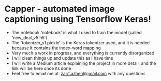 # Capper - automated image captioning using Tensorflow Keras!

- The notebook 'notebook' is what I used to train the model (called 'new_deal_v5.h5')
- The 'tokenizer_v1.pickle' is the Keras tokenizer used, and it is needed because it contains the index-word mapping
- Very much a work in progress, and everything is currently disorganized
- I will clean things up and update this as I have time
- I will write a Medium article explaining the project in more detail, and the link will be here once its done
- Feel free to email me at: zarif.azher@gmail.com with any questions
